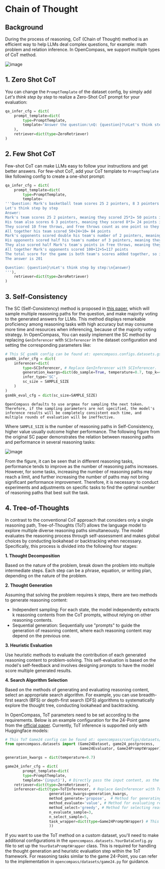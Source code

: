 # Chain of Thought

## Background

During the process of reasoning, CoT (Chain of Thought) method is an efficient way to help LLMs deal complex questions, for example: math problem and relation inference. In OpenCompass, we support multiple types of CoT method.

![image](https://github.com/InternLM/opencompass/assets/28834990/45d60e0e-02a1-49aa-b792-40a1f95f9b9e)

## 1. Zero Shot CoT

You can change the `PromptTemplate` of the dataset config, by simply add *Let's think step by step* to realize a Zero-Shot CoT prompt for your evaluation:

```python
qa_infer_cfg = dict(
    prompt_template=dict(
        type=PromptTemplate,
        template="Answer the question:\nQ: {question}?\nLet's think step by step:\n"
    ),
    retriever=dict(type=ZeroRetriever)
)
```

## 2. Few Shot CoT

Few-shot CoT can make LLMs easy to follow your instructions and get better answers. For few-shot CoT, add your CoT template to `PromptTemplate` like following config to create a one-shot prompt:

```python
qa_infer_cfg = dict(
    prompt_template=dict(
        type=PromptTemplate,
        template=
'''Question: Mark's basketball team scores 25 2 pointers, 8 3 pointers and 10 free throws.  Their opponents score double the 2 pointers but half the 3 pointers and free throws.  What's the total number of points scored by both teams added together?
Let's think step by step
Answer:
Mark's team scores 25 2 pointers, meaning they scored 25*2= 50 points in 2 pointers.
His team also scores 6 3 pointers, meaning they scored 8*3= 24 points in 3 pointers
They scored 10 free throws, and free throws count as one point so they scored 10*1=10 points in free throws.
All together his team scored 50+24+10= 84 points
Mark's opponents scored double his team's number of 2 pointers, meaning they scored 50*2=100 points in 2 pointers.
His opponents scored half his team's number of 3 pointers, meaning they scored 24/2= 12 points in 3 pointers.
They also scored half Mark's team's points in free throws, meaning they scored 10/2=5 points in free throws.
All together Mark's opponents scored 100+12+5=117 points
The total score for the game is both team's scores added together, so it is 84+117=201 points
The answer is 201

Question: {question}\nLet's think step by step:\n{answer}
'''),
    retriever=dict(type=ZeroRetriever)
)
```

## 3. Self-Consistency

The SC (Self-Consistency) method is proposed in [this paper](https://arxiv.org/abs/2203.11171), which will sample multiple reasoning paths for the question, and make majority voting to the generated answers for LLMs. This method displays remarkable proficiency among reasoning tasks with high accuracy but may consume more time and resources when inferencing, because of the majority voting strategy. In OpenCompass, You can easily implement the SC method by replacing `GenInferencer` with `SCInferencer` in the dataset configuration and setting the corresponding parameters like:

```python
# This SC gsm8k config can be found at: opencompass.configs.datasets.gsm8k.gsm8k_gen_a3e34a.py
gsm8k_infer_cfg = dict(
    inferencer=dict(
        type=SCInferencer, # Replace GenInferencer with SCInferencer.
        generation_kwargs=dict(do_sample=True, temperature=0.7, top_k=40),  # Set sample parameters to make sure model generate various output, only works for models load from HuggingFace now.
        infer_type='SC',
        sc_size = SAMPLE_SIZE
    )
)
gsm8k_eval_cfg = dict(sc_size=SAMPLE_SIZE)
```

```{note}
OpenCompass defaults to use argmax for sampling the next token. Therefore, if the sampling parameters are not specified, the model's inference results will be completely consistent each time, and multiple rounds of evaluation will be ineffective.
```

Where `SAMPLE_SIZE` is the number of reasoning paths in Self-Consistency, higher value usually outcome higher performance. The following figure from the original SC paper demonstrates the relation between reasoning paths and performance in several reasoning tasks:

![image](https://github.com/InternLM/opencompass/assets/28834990/05c7d850-7076-43ca-b165-e6251f9b3001)

From the figure, it can be seen that in different reasoning tasks, performance tends to improve as the number of reasoning paths increases. However, for some tasks, increasing the number of reasoning paths may reach a limit, and further increasing the number of paths may not bring significant performance improvement. Therefore, it is necessary to conduct experiments and adjustments on specific tasks to find the optimal number of reasoning paths that best suit the task.

## 4. Tree-of-Thoughts

In contrast to the conventional CoT approach that considers only a single reasoning path, Tree-of-Thoughts (ToT) allows the language model to explore multiple diverse reasoning paths simultaneously. The model evaluates the reasoning process through self-assessment and makes global choices by conducting lookahead or backtracking when necessary. Specifically, this process is divided into the following four stages:

**1. Thought Decomposition**

Based on the nature of the problem, break down the problem into multiple intermediate steps. Each step can be a phrase, equation, or writing plan, depending on the nature of the problem.

**2. Thought Generation**

Assuming that solving the problem requires k steps, there are two methods to generate reasoning content:

- Independent sampling: For each state, the model independently extracts k reasoning contents from the CoT prompts, without relying on other reasoning contents.
- Sequential generation: Sequentially use "prompts" to guide the generation of reasoning content, where each reasoning content may depend on the previous one.

**3. Heuristic Evaluation**

Use heuristic methods to evaluate the contribution of each generated reasoning content to problem-solving. This self-evaluation is based on the model's self-feedback and involves designing prompts to have the model score multiple generated results.

**4. Search Algorithm Selection**

Based on the methods of generating and evaluating reasoning content, select an appropriate search algorithm. For example, you can use breadth-first search (BFS) or depth-first search (DFS) algorithms to systematically explore the thought tree, conducting lookahead and backtracking.

In OpenCompass, ToT parameters need to be set according to the requirements. Below is an example configuration for the 24-Point game from the [official paper](https://arxiv.org/pdf/2305.10601.pdf). Currently, ToT inference is supported only with Huggingface models:

```python
# This ToT Game24 config can be found at: opencompass/configs/datasets/game24/game24_gen_8dfde3.py.
from opencompass.datasets import (Game24Dataset, game24_postprocess,
                                  Game24Evaluator, Game24PromptWrapper)

generation_kwargs = dict(temperature=0.7)

game24_infer_cfg = dict(
        prompt_template=dict(
        type=PromptTemplate,
        template='{input}'), # Directly pass the input content, as the Prompt needs to be specified in steps
    retriever=dict(type=ZeroRetriever),
    inferencer=dict(type=ToTInferencer, # Replace GenInferencer with ToTInferencer
                    generation_kwargs=generation_kwargs,
                    method_generate='propose',  # Method for generating reasoning content, can be independent sampling (sample) or sequential generation (propose)
                    method_evaluate='value', # Method for evaluating reasoning content, can be voting (vote) or scoring (value)
                    method_select='greedy', # Method for selecting reasoning content, can be greedy (greedy) or random (sample)
                    n_evaluate_sample=3,
                    n_select_sample=5,
                    task_wrapper=dict(type=Game24PromptWrapper) # This Wrapper class includes the prompts for each step and methods for generating and evaluating reasoning content, needs customization according to the task
                    ))
```

If you want to use the ToT method on a custom dataset, you'll need to make additional configurations in the `opencompass.datasets.YourDataConfig.py` file to set up the `YourDataPromptWrapper` class. This is required for handling the thought generation and heuristic evaluation step within the ToT framework. For reasoning tasks similar to the game 24-Point, you can refer to the implementation in `opencompass/datasets/game24.py` for guidance.

